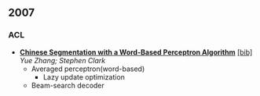 2007
---

### ACL
- [**Chinese Segmentation with a Word-Based Perceptron Algorithm**](http://www.aclweb.org/anthology/P/P07/P07-1106.pdf) [[bib]](http://www.aclweb.org/anthology/P/P07/P07-1106.bib)  
  *Yue Zhang; Stephen Clark*
  - Averaged perceptron(word-based)
    - Lazy update optimization
  - Beam-search decoder
